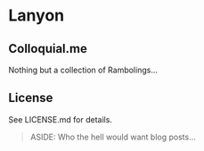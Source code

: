# Lanyon
## Colloquial.me

Nothing but a collection of Rambolings...

## License

See LICENSE.md for details.

> ASIDE: Who the hell would want blog posts...
